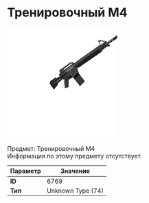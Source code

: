# Тренировочный M4

![Item Image](../img/6769.webp?raw=true)

Предмет: Тренировочный M4<br>Информация по этому предмету отсутствует.


| Параметр | Значение |
|----------|----------|
| **ID** | 6769 |
| **Тип** | Unknown Type (74) |

